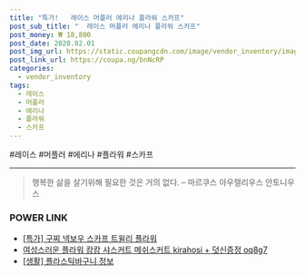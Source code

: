 ```yaml
--- 
title: "특가!   레이스 머플러 에리나 플라워 스카프" 
post_sub_title: "  레이스 머플러 에리나 플라워 스카프" 
post_money: ₩ 18,800 
post_date: 2020.02.01 
post_img_url: https://static.coupangcdn.com/image/vendor_inventory/images/2017/03/09/15/7/96075ce7-2cf7-4fe1-9724-44c1b1c8a89e.jpg 
post_link_url: https://coupa.ng/bnNcRP 
categories: 
  - vendor_inventory 
tags: 
  - 레이스 
  - 머플러 
  - 에리나 
  - 플라워 
  - 스카프 
--- 
```

  #레이스 #머플러 #에리나 #플라워 #스카프 
<hr> 

> 행복한 삶을 살기위해 필요한 것은 거의 없다. – 마르쿠스 아우렐리우스 안토니우스 


### POWER LINK

* <a href="https://blog.naver.com/sakai111/221790161853" target="_blank">[특가] 구찌 넥보우 스카프 트윌리 플라워</a>
* <a href="https://blog.naver.com/fasyy4321/221784211435" target="_blank">여성스러운 플라워 캉캉 샤스커트 메쉬스커트 kirahosi + 덧신증정 oq8g7</a>
* <a href="https://blog.naver.com/sakai111/221770392464" target="_blank"> [생활] 플라스틱바구니 정보 </a>
